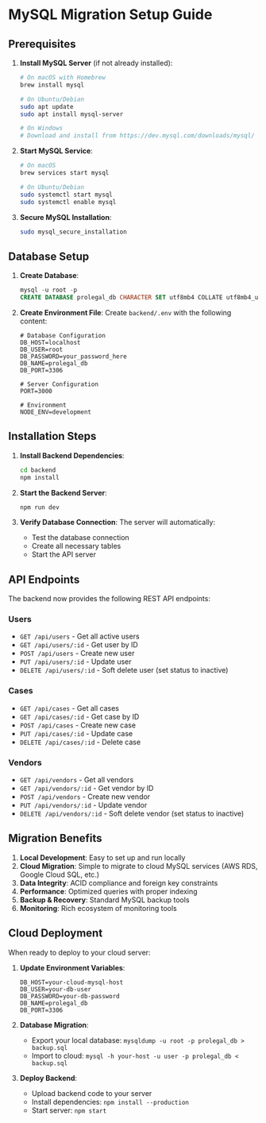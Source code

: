 # MySQL Migration Setup Guide

## Prerequisites

1. **Install MySQL Server** (if not already installed):
   ```bash
   # On macOS with Homebrew
   brew install mysql
   
   # On Ubuntu/Debian
   sudo apt update
   sudo apt install mysql-server
   
   # On Windows
   # Download and install from https://dev.mysql.com/downloads/mysql/
   ```

2. **Start MySQL Service**:
   ```bash
   # On macOS
   brew services start mysql
   
   # On Ubuntu/Debian
   sudo systemctl start mysql
   sudo systemctl enable mysql
   ```

3. **Secure MySQL Installation**:
   ```bash
   sudo mysql_secure_installation
   ```

## Database Setup

1. **Create Database**:
   ```sql
   mysql -u root -p
   CREATE DATABASE prolegal_db CHARACTER SET utf8mb4 COLLATE utf8mb4_unicode_ci;
   ```

2. **Create Environment File**:
   Create `backend/.env` with the following content:
   ```env
   # Database Configuration
   DB_HOST=localhost
   DB_USER=root
   DB_PASSWORD=your_password_here
   DB_NAME=prolegal_db
   DB_PORT=3306
   
   # Server Configuration
   PORT=3000
   
   # Environment
   NODE_ENV=development
   ```

## Installation Steps

1. **Install Backend Dependencies**:
   ```bash
   cd backend
   npm install
   ```

2. **Start the Backend Server**:
   ```bash
   npm run dev
   ```

3. **Verify Database Connection**:
   The server will automatically:
   - Test the database connection
   - Create all necessary tables
   - Start the API server

## API Endpoints

The backend now provides the following REST API endpoints:

### Users
- `GET /api/users` - Get all active users
- `GET /api/users/:id` - Get user by ID
- `POST /api/users` - Create new user
- `PUT /api/users/:id` - Update user
- `DELETE /api/users/:id` - Soft delete user (set status to inactive)

### Cases
- `GET /api/cases` - Get all cases
- `GET /api/cases/:id` - Get case by ID
- `POST /api/cases` - Create new case
- `PUT /api/cases/:id` - Update case
- `DELETE /api/cases/:id` - Delete case

### Vendors
- `GET /api/vendors` - Get all vendors
- `GET /api/vendors/:id` - Get vendor by ID
- `POST /api/vendors` - Create new vendor
- `PUT /api/vendors/:id` - Update vendor
- `DELETE /api/vendors/:id` - Soft delete vendor (set status to inactive)

## Migration Benefits

1. **Local Development**: Easy to set up and run locally
2. **Cloud Migration**: Simple to migrate to cloud MySQL services (AWS RDS, Google Cloud SQL, etc.)
3. **Data Integrity**: ACID compliance and foreign key constraints
4. **Performance**: Optimized queries with proper indexing
5. **Backup & Recovery**: Standard MySQL backup tools
6. **Monitoring**: Rich ecosystem of monitoring tools

## Cloud Deployment

When ready to deploy to your cloud server:

1. **Update Environment Variables**:
   ```env
   DB_HOST=your-cloud-mysql-host
   DB_USER=your-db-user
   DB_PASSWORD=your-db-password
   DB_NAME=prolegal_db
   DB_PORT=3306
   ```

2. **Database Migration**:
   - Export your local database: `mysqldump -u root -p prolegal_db > backup.sql`
   - Import to cloud: `mysql -h your-host -u user -p prolegal_db < backup.sql`

3. **Deploy Backend**:
   - Upload backend code to your server
   - Install dependencies: `npm install --production`
   - Start server: `npm start`
